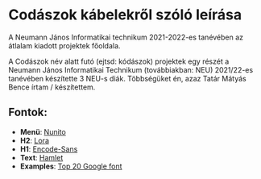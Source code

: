 # Codászok kábelekről szóló leírása
 A Neumann János Informatikai technikum 2021-2022-es tanévében az átlalam kiadott projektek főoldala.

A Codászok név alatt futó (ejtsd: kódászok) projektek egy részét a Neumann János Informatikai Technikum (továbbiakban: NEU) 2021/22-es tanévében készítette 3 NEU-s diák. Többségüket én, azaz Tatár Mátyás Bence írtam / készítettem.

## Fontok:

 - **Menü**:     [Nunito][nunito-font] <br>
 - **H2**:       [Lora] <br>
 - **H1**:       [Encode-Sans][encoce-sans] <br>
 - **Text**:     [Hamlet] <br>
 - **Examples**: [Top 20 Google font][google-top20font]


[nunito-font]:https://fonts.google.com/specimen/Nunito#standard-styles
[lora]:https://fonts.google.com/specimen/Lora
[encoce-sans]:https://fonts.google.com/specimen/Encode+Sans
[Hamlet]:https://fonts.google.com/specimen/Hahmlet
[google-top20font]:https://www.awwwards.com/20-best-web-fonts-from-google-web-fonts-and-font-face.html
